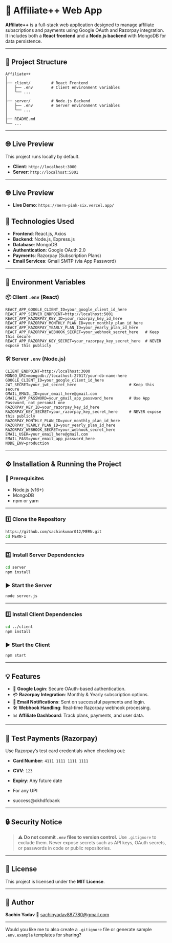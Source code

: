 # 🚀 Affiliate++ Web App

**Affiliate++** is a full-stack web application designed to manage affiliate subscriptions and payments using Google OAuth and Razorpay integration. It includes both a **React frontend** and a **Node.js backend** with MongoDB for data persistence.

---

## 📁 Project Structure

```
Affiliate++
│
├── client/         # React Frontend
│   ├── .env        # Client environment variables
│   └── ...
│
├── server/         # Node.js Backend
│   ├── .env        # Server environment variables
│   └── ...
│
├── README.md
└── ...
```

---

## 🌐 Live Preview

This project runs locally by default.

* **Client**: `http://localhost:3000`
* **Server**: `http://localhost:5001`

---

## 🌐 Live Preview
* **Live Demo**: `https://mern-pink-six.vercel.app/`

## 🔧 Technologies Used

* **Frontend**: React.js, Axios
* **Backend**: Node.js, Express.js
* **Database**: MongoDB
* **Authentication**: Google OAuth 2.0
* **Payments**: Razorpay (Subscription Plans)
* **Email Services**: Gmail SMTP (via App Password)

---

## 🔑 Environment Variables

### 📦 Client `.env` (React)

```env
REACT_APP_GOOGLE_CLIENT_ID=your_google_client_id_here
REACT_APP_SERVER_ENDPOINT=http://localhost:5001
REACT_APP_RAZORPAY_KEY_ID=your_razorpay_key_id_here
REACT_APP_RAZORPAY_MONTHLY_PLAN_ID=your_monthly_plan_id_here
REACT_APP_RAZORPAY_YEARLY_PLAN_ID=your_yearly_plan_id_here
REACT_APP_RAZORPAY_WEBHOOK_SECRET=your_webhook_secret_here   # Keep this secure
REACT_APP_RAZORPAY_KEY_SECRET=your_razorpay_key_secret_here  # NEVER expose this publicly
```

### 🛠️ Server `.env` (Node.js)

```env
CLIENT_ENDPOINT=http://localhost:3000
MONGO_URI=mongodb://localhost:27017/your-db-name-here
GOOGLE_CLIENT_ID=your_google_client_id_here
JWT_SECRET=your_jwt_secret_here                       # Keep this secure
GMAIL_EMAIL_ID=your_email_here@gmail.com
GMAIL_APP_PASSWORD=your_gmail_app_password_here       # Use App Password, not personal one
RAZORPAY_KEY_ID=your_razorpay_key_id_here
RAZORPAY_KEY_SECRET=your_razorpay_key_secret_here     # NEVER expose this publicly
RAZORPAY_MONTHLY_PLAN_ID=your_monthly_plan_id_here
RAZORPAY_YEARLY_PLAN_ID=your_yearly_plan_id_here
RAZORPAY_WEBHOOK_SECRET=your_webhook_secret_here
EMAIL_USER=your_email_here@gmail.com
EMAIL_PASS=your_email_app_password_here
NODE_ENV=production
```

---

## ⚙️ Installation & Running the Project

### 🔹 Prerequisites

* Node.js (v16+)
* MongoDB
* npm or yarn

---

### 1️⃣ Clone the Repository

```bash
https://github.com/sachinkumar012/MERN.git
cd MERN-1
```

---

### 2️⃣ Install Server Dependencies

```bash
cd server
npm install
```

### ▶️ Start the Server

```bash
node server.js
```

---

### 3️⃣ Install Client Dependencies

```bash
cd ../client
npm install
```

### ▶️ Start the Client

```bash
npm start
```

---

## 💡 Features

* 🔐 **Google Login**: Secure OAuth-based authentication.
* 💳 **Razorpay Integration**: Monthly & Yearly subscription options.
* 📧 **Email Notifications**: Sent on successful payments and login.
* 🛠️ **Webhook Handling**: Real-time Razorpay webhook processing.
* 📊 **Affiliate Dashboard**: Track plans, payments, and user data.

---

## 🧪 Test Payments (Razorpay)

Use Razorpay’s test card credentials when checking out:

* **Card Number**: `4111 1111 1111 1111`
* **CVV**: `123`
* **Expiry**: Any future date

* For any UPI
* success@okhdfcbank

---

## 🔒 Security Notice

> ⚠️ **Do not commit `.env` files to version control.** Use `.gitignore` to exclude them.
> Never expose secrets such as API keys, OAuth secrets, or passwords in code or public repositories.

---

## 🧾 License

This project is licensed under the **MIT License**.

---

## 👤 Author

**Sachin Yadav**
📧 [sachinyadav887780@gmail.com](mailto:sachinyadav887780@gmail.com)

---

Would you like me to also create a `.gitignore` file or generate sample `.env.example` templates for sharing?

